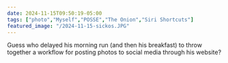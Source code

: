 ```yaml
---
date: 2024-11-15T09:50:19-05:00
tags: ["photo","Myself","POSSE","The Onion","Siri Shortcuts"]
featured_image: "/2024-11-15-sickos.JPG"
---
```

Guess who delayed his morning run (and then his breakfast) to throw together a workflow for posting photos to social media through his website?
